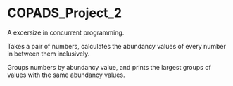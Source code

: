 # COPADS_Project_2

A excersize in concurrent programming. 

Takes a pair of numbers, calculates the abundancy values of every number in between them inclusively.

Groups numbers by abundancy value, and prints the largest groups of values with the same abundancy values. 

